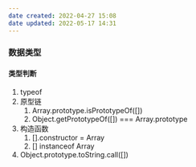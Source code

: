 ```yaml
---
date created: 2022-04-27 15:08
date updated: 2022-05-17 14:31
---
```


### 数据类型
#### 类型判断
1. typeof
2. 原型链
	1. Array.prototype.isPrototypeOf([])
	2. Object.getPrototypeOf([]) === Array.prototype
3. 构造函数
	1. [].constructor = Array
	2. [] instanceof Array
4. Object.prototype.toString.call([])